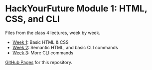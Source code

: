 # HackYourFuture Module 1: HTML, CSS, and CLI

Files from the class 4 lectures, week by week.

- [Week 1](https://github.com/otagi/hyf-class4-module1/tree/master/week1): Basic HTML & CSS
- [Week 2](https://github.com/otagi/hyf-class4-module1/tree/master/week2): Semantic HTML, and basic CLI commands
- [Week 3](https://github.com/otagi/hyf-class4-module1/tree/master/week3): More CLI commands


[GitHub Pages](https://otagi.github.io/hyf-class4-module1/) for this repository.

